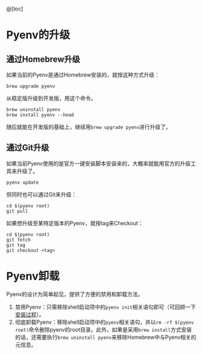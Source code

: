 @[toc]
# Pyenv的升级

## 通过Homebrew升级
如果当前的Pyenv是通过Homebrew安装的，就按这种方式升级：
```shell
brew upgrade pyenv
```
从稳定版升级到开发版，用这个命令。
```shell
brew uninstall pyenv
brew install pyenv --head
```

随后就能在开发版的基础上，继续用`brew upgrade pyenv`进行升级了。

## 通过Git升级

如果当前Pyenv使用的是官方一键安装脚本安装来的，大概率就能用官方的升级工具来升级了。
```shell
pyenv update
```
但同时也可以通过Git来升级：

```shell
cd $(pyenv root)
git pull
```

如果想升级至某特定版本的Pyenv，就按tag来Checkout：
```shell
cd $(pyenv root)
git fetch
git tag
git checkout <tag>
```

# Pyenv卸载

Pyenv的设计为简单起见，提供了方便的禁用和卸载方法。

1. 禁用Pyenv：只需移除shell启动项中的`pyenv init`相关语句即可（可回顾一下[安装过程](https://blog.csdn.net/aichaoxy/article/details/135171522)）。
2. 彻底卸载Pyenv：移除shell启动项中的`pyenv`相关语句，并以`rm -rf $(pyenv root)`命令删除pyenv的root目录。此外，如果是采用`brew install`方式安装的话，还需要执行`brew uninstall pyenv`来移除Homebrew中与Pyenv相关的元信息。
